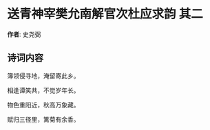 # 送青神宰樊允南解官次杜应求韵  其二

**作者**: 史尧弼

## 诗词内容

簿领侵寻地，淹留寄此乡。

相逢谭笑共，不觉岁年长。

物色重阳近，秋高万象藏。

赋归三径里，篱菊有余香。

